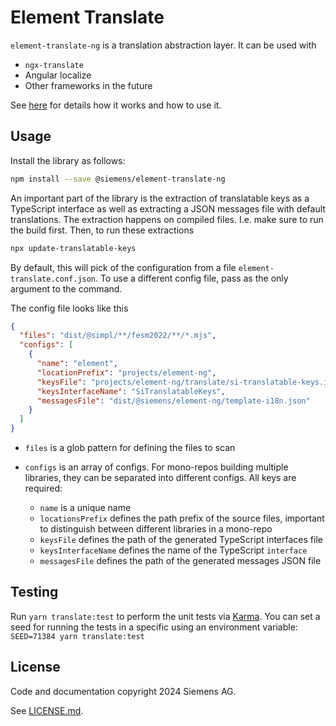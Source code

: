 # Element Translate

`element-translate-ng` is a translation abstraction layer. It can be used with

- `ngx-translate`
- Angular localize
- Other frameworks in the future

See [here](https://element.siemens.io/simpl-element/fundamentals/localization/#translation-in-simpl-element)
for details how it works and how to use it.

## Usage

Install the library as follows:

```sh
npm install --save @siemens/element-translate-ng
```

An important part of the library is the extraction of translatable keys as a TypeScript interface
as well as extracting a JSON messages file with default translations. The extraction happens on
compiled files. I.e. make sure to run the build first. Then, to run these extractions

```sh
npx update-translatable-keys
```

By default, this will pick of the configuration from a file `element-translate.conf.json`. To
use a different config file, pass as the only argument to the command.

The config file looks like this

```json
{
  "files": "dist/@simpl/**/fesm2022/**/*.mjs",
  "configs": [
    {
      "name": "element",
      "locationPrefix": "projects/element-ng",
      "keysFile": "projects/element-ng/translate/si-translatable-keys.interface.ts",
      "keysInterfaceName": "SiTranslatableKeys",
      "messagesFile": "dist/@siemens/element-ng/template-i18n.json"
    }
  ]
}
```

- `files` is a glob pattern for defining the files to scan
- `configs` is an array of configs. For mono-repos building multiple libraries, they can be
  separated into different configs. All keys are required:

  - `name` is a unique name
  - `locationsPrefix` defines the path prefix of the source files, important to distinguish
    between different libraries in a mono-repo
  - `keysFile` defines the path of the generated TypeScript interfaces file
  - `keysInterfaceName` defines the name of the TypeScript `interface`
  - `messagesFile` defines the path of the generated messages JSON file

## Testing

Run `yarn translate:test` to perform the unit tests via [Karma](https://karma-runner.github.io).
You can set a seed for running the tests in a specific using an environment variable: `SEED=71384 yarn translate:test`

## License

Code and documentation copyright 2024 Siemens AG.

See [LICENSE.md](../../LICENSE.md).
